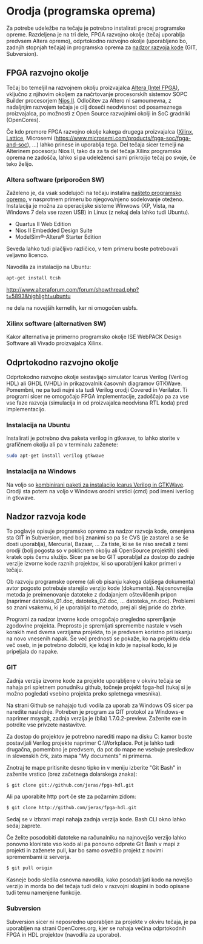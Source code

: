 # Orodja (programska oprema)

Za potrebe udeležbe na tečaju je potrebno instalirati precej programske opreme.
Razdeljena je na tri dele, FPGA razvojno okolje (tečaj uporablja predvsem Altera opremo),
odprtokodno razvojno okolje (uporabljeno bo, zadnjih stopnjah tečaja)
in programska oprema za [nadzor razvoja kode](https://en.wikipedia.org/wiki/Version_control) (GIT, Subversion).

## FPGA razvojno okolje

Tečaj bo temeljil na razvojnem okolju proizvajalca [Altera (Intel FPGA)](https://www.altera.com/),
vključno z njihovim okoljem za načrtovanje procesorskih sistemov SOPC Builder procesorjem [Nios II](https://www.altera.com/products/processors/overview.html).
Odločitev za Altero ni samoumevna, z nadaljnjim razvojem tečaja je cilj doseči neodvisnost od posameznega proizvajalca,
po možnosti z Open Source razvojnimi okolji in SoC gradniki (OpenCores).

Če kdo premore FPGA razvojno okolje kakega drugega proizvajalca
([Xilinx](http://www.xilinx.com/), [Lattice](http://www.latticesemi.com/), Microsemi (https://www.microsemi.com/products/fpga-soc/fpga-and-soc), ...)
lahko prinese in uporablja tega.
Del tečaja sicer temelji na Alterinem pocesorju Nios II,
tako da za ta del tečaja Xilinx programska oprema ne zadošča,
lahko si pa udeleženci sami prikrojijo tečaj po svoje, če teko želijo.

### Altera software (priporočen SW)

Zaželeno je, da vsak sodelujoči na tečaju instalira [našteto programsko opremo](https://www.altera.com/products/design-software/fpga-design/quartus-prime/download.html),
v nasprotnem primeru bo njegovo/njeno sodelovanje oteženo.
Instalacija je možna za operacijske sisteme Winwows (XP, Vista, na Windows 7 dela vse razen USB) in Linux (z nekaj dela lahko tudi Ubuntu).

* Quartus II Web Edition
* Nios II Embedded Design Suite
* ModelSim®-Altera® Starter Edition

Seveda lahko tudi plačljivo različico, v tem primeru boste potrebovali veljavno licenco.

Navodila za instalacijo na Ubuntu:
```bash
apt-get install tcsh
```

http://www.alteraforum.com/forum/showthread.php?t=5893&highlight=ubuntu

ne dela na novejših kernelih, ker ni omogočen usbfs.

### Xilinx software (alternativen SW)

Kakor alternativa je primerno programsko okolje ISE WebPACK Design Software ali Vivado proizvajalca Xilinx.

## Odprtokodno razvojno okolje

Odprtokodno razvojno okolje sestavljajo simulator Icarus Verilog (Verilog HDL) ali GHDL (VHDL) in prikazovalnik časovnih diagramov GTKWave.
Pomembni, ne pa tudi nujni sta tudi Verilog orodji Covered in Verilator.
Ti programi sicer ne omogočajo FPGA implementacije,
zadoščajo pa za vse vse faze razvoja (simulacija in od proizvajalca neodvisna RTL koda) pred implementacijo.

### Instalacija na Ubuntu

Instalirati je potrebno dva paketa verilog in gtkwave, to lahko storite v grafičnem okolju ali pa v terminalu zaženete:
```bash
sudo apt-get install verilog gtkwave
```

### Instalacija na Windows

Na voljo so [kombinirani paketi za instalacijo Icarus Verilog in GTKWave](http://bleyer.org/icarus/).
Orodji sta potem na voljo v Windows orodni vrstici (cmd) pod imeni iverilog in gtkwave.

## Nadzor razvoja kode

To poglavje opisuje programsko opremo za nadzor razvoja kode, omenjena sta GIT in Subversion,
med bolj znanimi so pa še CVS (je zastarel a se še dosti uporablja), Mercurial, Bazaar, ...
Za tiste, ki se še niso srečali z temi orodji (bolj pogosta so v poklicnem okolju ali OpenSource projektih) sledi kratek opis čemu služijo.
Sicer pa se bo GIT uporabljal za dostop do zadnje verzije izvorne kode raznih projektov, ki so uporabljeni kakor primeri v tečaju.

Ob razvoju programske opreme (ali ob pisanju kakega daljšega dokumenta) avtor pogosto potrebuje starejšo verzijo kode (dokumenta).
Najosnovnejša metoda je preimenovanje datoteke z dodajanjem oštevilčenih pripon (naprimer datoteka_01.doc, datoteka_02.doc, ... datoteka_nn.doc).
Problemi so znani vsakemu, ki je uporabljal to metodo, prej ali slej pride do zbrke.

Programi za nadzor izvorne kode omogočajo pregledno spremljanje zgodovine projekta.
Preprosto je spremljati spremembe nastale v vseh korakih med dvema verzijama projekta,
to je predvsem koristno pri iskanju na novo vnesenih napak.
Še več prednosti se pokaže, ko na projektu dela več oseb,
in je potrebno določiti, kje kdaj in kdo je napisal kodo, ki je pripeljala do napake.

### GIT

Zadnja verzija izvorne kode za projekte uporabljene v okviru tečaja se nahaja pri spletnem ponudniku github,
točneje projekt fpga-hdl (tukaj si je možno pogledati vsebino projekta preko spletnega vmesnika).

Na strani Github se nahajajo tudi vodila za uporab za Windows OS sicer pa naredite naslednje.
Potreben je program za GIT protokol za Windows-e naprimer msysgit, zadnja verzija je (bila) 1.7.0.2-preview.
Zaženite exe in potrdite vse privzete nastavitve.

Za dostop do projektov je potrebno narediti mapo na disku C: kamor boste postavljali Verilog projekte naprimer C:\Workplace.
Pot je lahko tudi drugačna, pomembno je predvsem, da pot do mape ne vsebuje presledkov in slovenskih črk, zato mapa "My documents" ni primerna.

Znotraj te mape pritisnite desno tipko in v meniju izberite "Git Bash" in zaženite vrstico (brez začetnega dolarskega znaka):
```bash
$ git clone git://github.com/jeras/fpga-hdl.git
```
Ali pa uporabite http port če ste za požarnim zidom:
```bash
$ git clone http://github.com/jeras/fpga-hdl.git
```
Sedaj se v izbrani mapi nahaja zadnja verzija kode. Bash CLI okno lahko sedaj zaprete.

Če želite posodobiti datoteke na računalniku na najnovejšo verzijo lahko ponovno klonirate vso kodo
ali pa ponovno odprete Git Bash v mapi z projekti in zaženete pull, kar bo samo osvežilo projekt z novimi spremembami iz serverja.
```bash
$ git pull origin
```
Kasneje bodo sledila osnovna navodila, kako posodabljati kodo na novejšo verzijo
in morda bo del tečaja tudi delo v razvojni skupini in bodo opisane tudi temu namenjene funkcije.

### Subversion

Subversion sicer ni neposredno uporabljen za projekte v okviru tečaja,
je pa uporabljen na strani OpenCores.org,
kjer se nahaja večina odprtokodnih FPGA in HDL projektov (navodila za uporabo).
